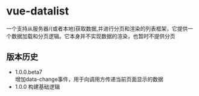 # vue-datalist
一个支持从服务器/(或者本地)获取数据,并进行分页和渲染的列表框架，它提供一个数据加载和分页逻辑。它本身并不实现数据的渲染，也暂时不提供分页
## 版本历史
* 1.0.0.beta7  
  增加data-change事件，用于向调用方传递当前页面显示的数据
* 1.0.0
构建基础逻辑
